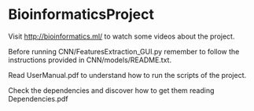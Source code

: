 # BioinformaticsProject

Visit http://bioinformatics.ml/ to watch some videos about the project.

Before running CNN/FeaturesExtraction_GUI.py remember to follow the instructions provided in CNN/models/README.txt.

Read UserManual.pdf to understand how to run the scripts of the project.

Check the dependencies and discover how to get them reading Dependencies.pdf

